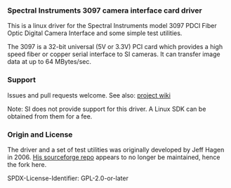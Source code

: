 ### Spectral Instruments 3097 camera interface card driver

This is a linux driver for the Spectral Instruments model 3097
PDCI Fiber Optic Digital Camera Interface and some simple test
utilities.

The 3097 is a 32-bit universal (5V or 3.3V) PCI card which provides
a high speed fiber or copper serial interface to SI cameras.
It can transfer image data at up to 64 MBytes/sec.

### Support

Issues and pull requests welcome.  See also: [project wiki](https://github.com/garlick/si3097/wiki)

Note:  SI does not provide support for this driver.  A Linux SDK can be
obtained from them for a fee.

### Origin and License

The driver and a set of test utilities was originally developed by Jeff Hagen
in 2006.  [His sourceforge repo](http://si3097.cvs.sourceforge.net/) appears to
no longer be maintained, hence the fork here.

SPDX-License-Identifier: GPL-2.0-or-later
